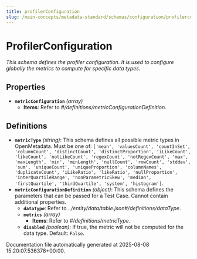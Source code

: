 ```yaml
---
title: profilerConfiguration
slug: /main-concepts/metadata-standard/schemas/configuration/profilerconfiguration
---
```


# ProfilerConfiguration

*This schema defines the profiler configuration. It is used to configure globally the metrics to compute for specific data types.*

## Properties

- **`metricConfiguration`** *(array)*
  - **Items**: Refer to *#/definitions/metricConfigurationDefinition*.
## Definitions

- **`metricType`** *(string)*: This schema defines all possible metric types in OpenMetadata. Must be one of: `['mean', 'valuesCount', 'countInSet', 'columnCount', 'distinctCount', 'distinctProportion', 'iLikeCount', 'likeCount', 'notLikeCount', 'regexCount', 'notRegexCount', 'max', 'maxLength', 'min', 'minLength', 'nullCount', 'rowCount', 'stddev', 'sum', 'uniqueCount', 'uniqueProportion', 'columnNames', 'duplicateCount', 'iLikeRatio', 'likeRatio', 'nullProportion', 'interQuartileRange', 'nonParametricSkew', 'median', 'firstQuartile', 'thirdQuartile', 'system', 'histogram']`.
- **`metricConfigurationDefinition`** *(object)*: This schema defines the parameters that can be passed for a Test Case. Cannot contain additional properties.
  - **`dataType`**: Refer to *../entity/data/table.json#/definitions/dataType*.
  - **`metrics`** *(array)*
    - **Items**: Refer to *#/definitions/metricType*.
  - **`disabled`** *(boolean)*: If true, the metric will not be computed for the data type. Default: `False`.


Documentation file automatically generated at 2025-08-08 15:20:07.536378+00:00.
